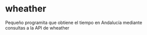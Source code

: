 wheather
========

Pequeño programita que obtiene el tiempo en Andalucía mediante consultas a la API de wheather
